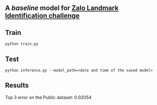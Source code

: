 ## A _baseline_ model for [Zalo Landmark Identification challenge](https://challenge.zalo.ai/portal/overview)

## Train 
```
python train.py
```

## Test 
```
python inference.py --model_path=<date and time of the saved model>
```

## Results

Top 3 error on the Public dataset: 0.02054
